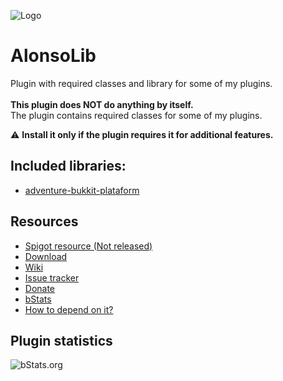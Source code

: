 ![Logo](https://i.imgur.com/Ovka2nF.png)
# AlonsoLib
Plugin with required classes and library for some of my plugins.\
\
**This plugin does NOT do anything by itself.**\
The plugin contains required classes for some of my plugins.

:warning: **Install it only if the plugin requires it for additional features.**

## Included libraries:
- [adventure-bukkit-plataform](https://github.com/KyoriPowered/adventure-platform)

## Resources
- [Spigot resource (Not released)](https://github.com/AlonsoAliaga/AlonsoLib/)
- [Download](https://github.com/AlonsoAliaga/AlonsoLib/releases)
- [Wiki](https://github.com/AlonsoAliaga/AlonsoLib/wiki)
- [Issue tracker](https://github.com/AlonsoAliaga/AlonsoLib/issues)
- [Donate](https://paypal.me/AlonsoAliaga)
- [bStats](https://bstats.org/plugin/bukkit/AlonsoLib/12887)
- [How to depend on it?](https://github.com/AlonsoAliaga/AlonsoLib/wiki/How-to-use)

## Plugin statistics
![bStats.org](https://bstats.org/signatures/bukkit/AlonsoLib.svg)
